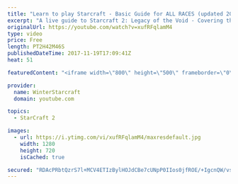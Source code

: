 ```yaml
---
title: "Learn to play Starcraft - Basic Guide for ALL RACES (updated 2017)"
excerpt: "A live guide to Starcraft 2: Legacy of the Void - Covering the basics and build orders for all of the races, and covering the important decisions to be made early in the game.  Not a step by step guide but a demonstration once you have the very basics of the units and races!"
originalUrl: https://youtube.com/watch?v=xufRFqlamM4
type: video
price: Free
length: PT2H42M46S
publishedDateTime: 2017-11-19T17:09:41Z
heat: 51

featuredContent: "<iframe width=\"800\" height=\"500\" frameborder=\"0\" src=\"https://www.youtube.com/embed/xufRFqlamM4\" allow=\"accelerometer; autoplay; encrypted-media; gyroscope; picture-in-picture\" allowfullscreen></iframe>"

provider:
  name: WinterStarcraft
  domain: youtube.com

topics:
  - StarCraft 2

images:
  - url: https://i.ytimg.com/vi/xufRFqlamM4/maxresdefault.jpg
    width: 1280
    height: 720
    isCached: true

secured: "RDAcPRbtQzrS7l+MCV4ETIzBylHOJdCBe7cUNpP0IIos0jfROE/+IgcnQW/vsqAO4F+b416G+pA84c7MVoiC5z4lnwPbaFkRR+ZHmRpZHTmz5r3cyJdZTM83BpER8aVa1Y/4mbM3iBmWMmIjc0FG9xqH7ayq/gNL+Io73NUdbkO6xMRGTGZvP4GV6rZ3t0E1dh/yPe2X07hzixgRX/OXXPCzQcpcOpzyf65Ejx+c16lVDl/gzyY5kGe/31bpglEEFYL6nFuhS4HQNocXmz7qmXllmdn8DY6Xzv+m9RzGrxgRdp/tflMgjTLdgmeIcDkIXUvbugxgt8MBE3t38kozKOC/kmNKAFj+QQgegeqi3Tw16gol8qnPDr6rkisewzFuS5nGejsMH/RU1dBqxiOroqkh0AtOHc3mkDLwXpvuVY0QgemAIo31G8DacHL2iFoi;1e8jDPdgt1V9Fs/vAeETHQ=="
---
```


